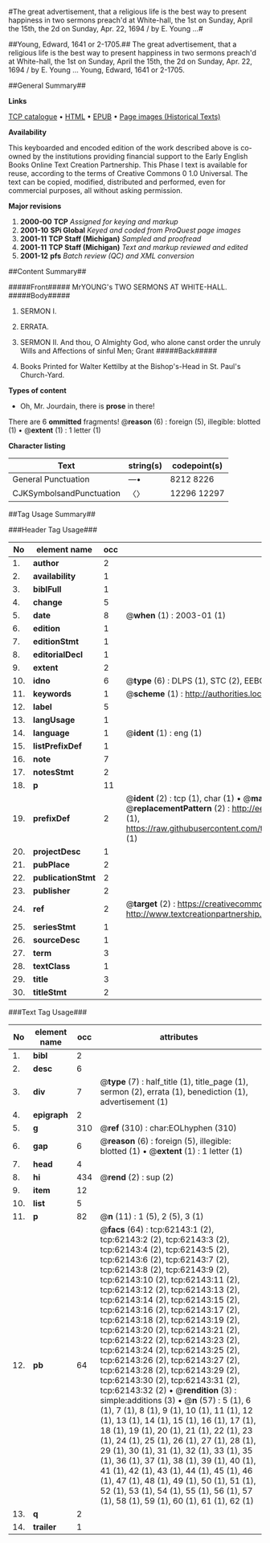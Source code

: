 #The great advertisement, that a religious life is the best way to present happiness in two sermons preach'd at White-hall, the 1st on Sunday, April the 15th, the 2d on Sunday, Apr. 22, 1694 / by E. Young ...#

##Young, Edward, 1641 or 2-1705.##
The great advertisement, that a religious life is the best way to present happiness in two sermons preach'd at White-hall, the 1st on Sunday, April the 15th, the 2d on Sunday, Apr. 22, 1694 / by E. Young ...
Young, Edward, 1641 or 2-1705.

##General Summary##

**Links**

[TCP catalogue](http://www.ota.ox.ac.uk/tcp/)  • 
[HTML](http://tei.it.ox.ac.uk/tcp/Texts-HTML/free/A67/A67821.html)  • 
[EPUB](http://tei.it.ox.ac.uk/tcp/Texts-EPUB/free/A67/A67821.epub) • 
[Page images (Historical Texts)](https://data.historicaltexts.jisc.ac.uk/view?pubId=eebo-12443061e&pageId=eebo-12443061e-62143-1)

**Availability**

This keyboarded and encoded edition of the
	       work described above is co-owned by the institutions
	       providing financial support to the Early English Books
	       Online Text Creation Partnership. This Phase I text is
	       available for reuse, according to the terms of Creative
	       Commons 0 1.0 Universal. The text can be copied,
	       modified, distributed and performed, even for
	       commercial purposes, all without asking permission.

**Major revisions**

1. __2000-00__ __TCP__ *Assigned for keying and markup*
1. __2001-10__ __SPi Global__ *Keyed and coded from ProQuest page images*
1. __2001-11__ __TCP Staff (Michigan)__ *Sampled and proofread*
1. __2001-11__ __TCP Staff (Michigan)__ *Text and markup reviewed and edited*
1. __2001-12__ __pfs__ *Batch review (QC) and XML conversion*

##Content Summary##

#####Front#####
MrYOUNG's TWO SERMONS AT WHITE-HALL.
#####Body#####

1. SERMON I.

1. ERRATA.

1. SERMON II.
And thou, O Almighty God, who alone canst order the unruly Wills and Affections of sinful Men; Grant
#####Back#####

1. Books Printed for Walter Kettilby at the Bishop's-Head in St. Paul's Church-Yard.

**Types of content**

  * Oh, Mr. Jourdain, there is **prose** in there!

There are 6 **ommitted** fragments! 
 @__reason__ (6) : foreign (5), illegible: blotted (1)  •  @__extent__ (1) : 1 letter (1)

**Character listing**


|Text|string(s)|codepoint(s)|
|---|---|---|
|General Punctuation|—•|8212 8226|
|CJKSymbolsandPunctuation|〈〉|12296 12297|

##Tag Usage Summary##

###Header Tag Usage###

|No|element name|occ|attributes|
|---|---|---|---|
|1.|__author__|2||
|2.|__availability__|1||
|3.|__biblFull__|1||
|4.|__change__|5||
|5.|__date__|8| @__when__ (1) : 2003-01 (1)|
|6.|__edition__|1||
|7.|__editionStmt__|1||
|8.|__editorialDecl__|1||
|9.|__extent__|2||
|10.|__idno__|6| @__type__ (6) : DLPS (1), STC (2), EEBO-CITATION (1), OCLC (1), VID (1)|
|11.|__keywords__|1| @__scheme__ (1) : http://authorities.loc.gov/ (1)|
|12.|__label__|5||
|13.|__langUsage__|1||
|14.|__language__|1| @__ident__ (1) : eng (1)|
|15.|__listPrefixDef__|1||
|16.|__note__|7||
|17.|__notesStmt__|2||
|18.|__p__|11||
|19.|__prefixDef__|2| @__ident__ (2) : tcp (1), char (1)  •  @__matchPattern__ (2) : ([0-9\-]+):([0-9IVX]+) (1), (.+) (1)  •  @__replacementPattern__ (2) : http://eebo.chadwyck.com/downloadtiff?vid=$1&page=$2 (1), https://raw.githubusercontent.com/textcreationpartnership/Texts/master/tcpchars.xml#$1 (1)|
|20.|__projectDesc__|1||
|21.|__pubPlace__|2||
|22.|__publicationStmt__|2||
|23.|__publisher__|2||
|24.|__ref__|2| @__target__ (2) : https://creativecommons.org/publicdomain/zero/1.0/ (1), http://www.textcreationpartnership.org/docs/. (1)|
|25.|__seriesStmt__|1||
|26.|__sourceDesc__|1||
|27.|__term__|3||
|28.|__textClass__|1||
|29.|__title__|3||
|30.|__titleStmt__|2||


###Text Tag Usage###

|No|element name|occ|attributes|
|---|---|---|---|
|1.|__bibl__|2||
|2.|__desc__|6||
|3.|__div__|7| @__type__ (7) : half_title (1), title_page (1), sermon (2), errata (1), benediction (1), advertisement (1)|
|4.|__epigraph__|2||
|5.|__g__|310| @__ref__ (310) : char:EOLhyphen (310)|
|6.|__gap__|6| @__reason__ (6) : foreign (5), illegible: blotted (1)  •  @__extent__ (1) : 1 letter (1)|
|7.|__head__|4||
|8.|__hi__|434| @__rend__ (2) : sup (2)|
|9.|__item__|12||
|10.|__list__|5||
|11.|__p__|82| @__n__ (11) : 1 (5), 2 (5), 3 (1)|
|12.|__pb__|64| @__facs__ (64) : tcp:62143:1 (2), tcp:62143:2 (2), tcp:62143:3 (2), tcp:62143:4 (2), tcp:62143:5 (2), tcp:62143:6 (2), tcp:62143:7 (2), tcp:62143:8 (2), tcp:62143:9 (2), tcp:62143:10 (2), tcp:62143:11 (2), tcp:62143:12 (2), tcp:62143:13 (2), tcp:62143:14 (2), tcp:62143:15 (2), tcp:62143:16 (2), tcp:62143:17 (2), tcp:62143:18 (2), tcp:62143:19 (2), tcp:62143:20 (2), tcp:62143:21 (2), tcp:62143:22 (2), tcp:62143:23 (2), tcp:62143:24 (2), tcp:62143:25 (2), tcp:62143:26 (2), tcp:62143:27 (2), tcp:62143:28 (2), tcp:62143:29 (2), tcp:62143:30 (2), tcp:62143:31 (2), tcp:62143:32 (2)  •  @__rendition__ (3) : simple:additions (3)  •  @__n__ (57) : 5 (1), 6 (1), 7 (1), 8 (1), 9 (1), 10 (1), 11 (1), 12 (1), 13 (1), 14 (1), 15 (1), 16 (1), 17 (1), 18 (1), 19 (1), 20 (1), 21 (1), 22 (1), 23 (1), 24 (1), 25 (1), 26 (1), 27 (1), 28 (1), 29 (1), 30 (1), 31 (1), 32 (1), 33 (1), 35 (1), 36 (1), 37 (1), 38 (1), 39 (1), 40 (1), 41 (1), 42 (1), 43 (1), 44 (1), 45 (1), 46 (1), 47 (1), 48 (1), 49 (1), 50 (1), 51 (1), 52 (1), 53 (1), 54 (1), 55 (1), 56 (1), 57 (1), 58 (1), 59 (1), 60 (1), 61 (1), 62 (1)|
|13.|__q__|2||
|14.|__trailer__|1||
